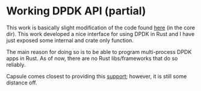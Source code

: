 # Working DPDK API (partial)

This work is basically slight modification of the code found [here](https://github.com/capsule-rs/capsule) (in the core dir). This work developed a nice interface for using DPDK in Rust and I have just exposed some internal and crate only function.

The main reason for doing so is to be able to program multi-process DPDK apps in Rust. As of now, there are no Rust libs/frameworks that do so reliably.

Capsule comes closest to providing this [support](https://github.com/capsule-rs/capsule/issues/74); however, it is still some distance off.
